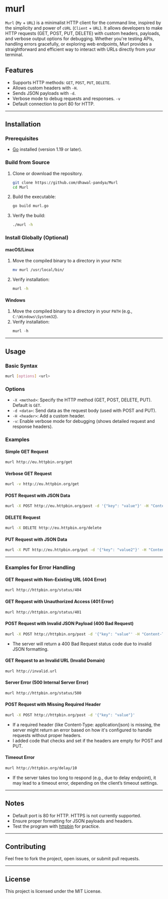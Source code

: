 # murl

`Murl` (`My` + `URL`) is a minimalist HTTP client for the command line, inspired by the simplicity and power of `cURL` (`Client` + `URL`). It allows developers to make HTTP requests (GET, POST, PUT, DELETE) with custom headers, payloads, and verbose output options for debugging. Whether you're testing APIs, handling errors gracefully, or exploring web endpoints, Murl provides a straightforward and efficient way to interact with URLs directly from your terminal.

## Features
- Supports HTTP methods: `GET`, `POST`, `PUT`, `DELETE`.
- Allows custom headers with `-H`.
- Sends JSON payloads with `-d`.
- Verbose mode to debug requests and responses. `-v`
- Default connection to port 80 for HTTP.

---

## Installation

### Prerequisites
- [Go](https://golang.org/dl/) installed (version 1.19 or later).

### Build from Source
1. Clone or download the repository.
   ```bash
   git clone https://github.com/dhawal-pandya/Murl
   cd Murl
   ```
2. Build the executable:
   ```bash
   go build murl.go
   ```

3. Verify the build:
   ```bash
   ./murl -h
   ```

### Install Globally (Optional)
#### macOS/Linux
1. Move the compiled binary to a directory in your `PATH`:
   ```bash
   mv murl /usr/local/bin/
   ```
2. Verify installation:
   ```bash
   murl -h
   ```

#### Windows
1. Move the compiled binary to a directory in your `PATH` (e.g., `C:\Windows\System32`).
2. Verify installation:
   ```powershell
   murl -h
   ```

---

## Usage

### Basic Syntax
```bash
murl [options] <url>
```

### Options
- `-X <method>`: Specify the HTTP method (GET, POST, DELETE, PUT). Default is `GET`.
- `-d <data>`: Send data as the request body (used with POST and PUT).
- `-H <header>`: Add a custom header.
- `-v`: Enable verbose mode for debugging (shows detailed request and response headers).

### Examples

#### Simple GET Request
```bash
murl http://eu.httpbin.org/get
```

#### Verbose GET Request
```bash
murl -v http://eu.httpbin.org/get
```

#### POST Request with JSON Data
```bash
murl -X POST http://eu.httpbin.org/post -d '{"key": "value"}' -H "Content-Type: application/json"
```

#### DELETE Request
```bash
murl -X DELETE http://eu.httpbin.org/delete
```

#### PUT Request with JSON Data
```bash
murl -X PUT http://eu.httpbin.org/put -d '{"key": "value2"}' -H "Content-Type: application/json"
```

---

### Examples for Error Handling

#### GET Request with Non-Existing URL (404 Error)
```bash
murl http://httpbin.org/status/404
```

#### GET Request with Unauthorized Access (401 Error)
```bash
murl http://httpbin.org/status/401
```

#### POST Request with Invalid JSON Payload (400 Bad Request)
```bash
murl -X POST http://httpbin.org/post -d '{"key": "value"' -H "Content-Type: application/json"
```

- The server will return a 400 Bad Request status code due to invalid JSON formatting.

#### GET Request to an Invalid URL (Invalid Domain)
```bash
murl http://invalid.url
```

#### Server Error (500 Internal Server Error)
```bash
murl http://httpbin.org/status/500
```

#### POST Request with Missing Required Header
```bash
murl -X POST http://httpbin.org/post -d '{"key": "value"}'
```

- If a required header (like Content-Type: application/json) is missing, the server might return an error based on how it's configured to handle requests without proper headers.
- I added code that checks and set if the headers are empty for POST and PUT.

#### Timeout Error
```bash
murl http://httpbin.org/delay/10
```

- If the server takes too long to respond (e.g., due to delay endpoint), it may lead to a timeout error, depending on the client’s timeout settings.

---

## Notes
- Default port is 80 for HTTP. HTTPS is not currently supported.
- Ensure proper formatting for JSON payloads and headers.
- Test the program with [httpbin](http://httpbin.org/) for practice.

---

## Contributing
Feel free to fork the project, open issues, or submit pull requests.

---

## License
This project is licensed under the MIT License.

